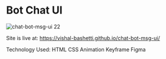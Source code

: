 # Bot Chat UI

![chat-bot-msg-ui 22](https://user-images.githubusercontent.com/59444901/124581392-b3d85480-de6e-11eb-89bd-a373a88a31cf.png)


Site is live at: https://vishal-bashetti.github.io/chat-bot-msg-ui/ 

Technology Used: 
HTML
CSS 
Animation Keyframe
Figma
